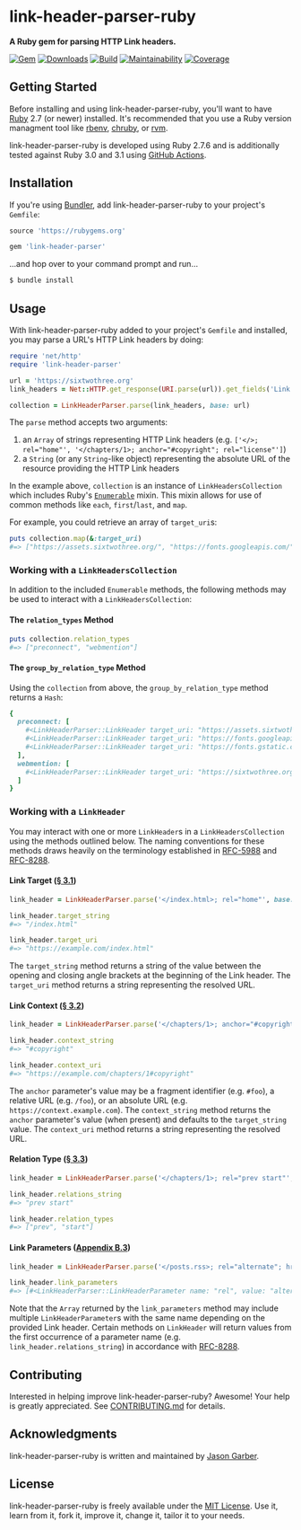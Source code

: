 # link-header-parser-ruby

**A Ruby gem for parsing HTTP Link headers.**

[![Gem](https://img.shields.io/gem/v/link-header-parser.svg?logo=rubygems&style=for-the-badge)](https://rubygems.org/gems/link-header-parser)
[![Downloads](https://img.shields.io/gem/dt/link-header-parser.svg?logo=rubygems&style=for-the-badge)](https://rubygems.org/gems/link-header-parser)
[![Build](https://img.shields.io/github/actions/workflow/status/jgarber623/link-header-parser-ruby/ci.yml?branch=main&logo=github&style=for-the-badge)](https://github.com/jgarber623/link-header-parser-ruby/actions/workflows/ci.yml)
[![Maintainability](https://img.shields.io/codeclimate/maintainability/jgarber623/link-header-parser-ruby.svg?logo=code-climate&style=for-the-badge)](https://codeclimate.com/github/jgarber623/link-header-parser-ruby)
[![Coverage](https://img.shields.io/codeclimate/c/jgarber623/link-header-parser-ruby.svg?logo=code-climate&style=for-the-badge)](https://codeclimate.com/github/jgarber623/link-header-parser-ruby/code)

## Getting Started

Before installing and using link-header-parser-ruby, you'll want to have [Ruby](https://www.ruby-lang.org) 2.7 (or newer) installed. It's recommended that you use a Ruby version managment tool like [rbenv](https://github.com/rbenv/rbenv), [chruby](https://github.com/postmodern/chruby), or [rvm](https://github.com/rvm/rvm).

link-header-parser-ruby is developed using Ruby 2.7.6 and is additionally tested against Ruby 3.0 and 3.1 using [GitHub Actions](https://github.com/jgarber623/link-header-parser-ruby/actions).

## Installation

If you're using [Bundler](https://bundler.io), add link-header-parser-ruby to your project's `Gemfile`:

```ruby
source 'https://rubygems.org'

gem 'link-header-parser'
```

…and hop over to your command prompt and run…

```sh
$ bundle install
```

## Usage

With link-header-parser-ruby added to your project's `Gemfile` and installed, you may parse a URL's HTTP Link headers by doing:

```ruby
require 'net/http'
require 'link-header-parser'

url = 'https://sixtwothree.org'
link_headers = Net::HTTP.get_response(URI.parse(url)).get_fields('Link')

collection = LinkHeaderParser.parse(link_headers, base: url)
```

The `parse` method accepts two arguments:

1. an `Array` of strings representing HTTP Link headers (e.g. `['</>; rel="home"', '</chapters/1>; anchor="#copyright"; rel="license"']`)
1. a `String` (or any `String`-like object) representing the absolute URL of the resource providing the HTTP Link headers

In the example above, `collection` is an instance of `LinkHeadersCollection` which includes Ruby's [`Enumerable`](https://ruby-doc.org/core/Enumerable.html) mixin. This mixin allows for use of common methods like `each`, `first`/`last`, and `map`.

For example, you could retrieve an array of `target_uri`s:

```ruby
puts collection.map(&:target_uri)
#=> ["https://assets.sixtwothree.org/", "https://fonts.googleapis.com/", "https://fonts.gstatic.com/", "https://sixtwothree.org/webmentions"]
```

### Working with a `LinkHeadersCollection`

In addition to the included `Enumerable` methods, the following methods may be used to interact with a `LinkHeadersCollection`:

#### The `relation_types` Method

```ruby
puts collection.relation_types
#=> ["preconnect", "webmention"]
```

#### The `group_by_relation_type` Method

Using the `collection` from above, the `group_by_relation_type` method returns a `Hash`:

```ruby
{
  preconnect: [
    #<LinkHeaderParser::LinkHeader target_uri: "https://assets.sixtwothree.org/", relation_types: ["preconnect"]>,
    #<LinkHeaderParser::LinkHeader target_uri: "https://fonts.googleapis.com/", relation_types: ["preconnect"]>,
    #<LinkHeaderParser::LinkHeader target_uri: "https://fonts.gstatic.com/", relation_types: ["preconnect"]>
  ],
  webmention: [
    #<LinkHeaderParser::LinkHeader target_uri: "https://sixtwothree.org/webmentions", relation_types: ["webmention"]>
  ]
}
```

### Working with a `LinkHeader`

You may interact with one or more `LinkHeader`s in a `LinkHeadersCollection` using the methods outlined below. The naming conventions for these methods draws heavily on the terminology established in [RFC-5988](https://tools.ietf.org/html/rfc5988) and [RFC-8288](https://tools.ietf.org/html/rfc8288).

#### Link Target ([§ 3.1](https://tools.ietf.org/html/rfc8288#section-3.1))

```ruby
link_header = LinkHeaderParser.parse('</index.html>; rel="home"', base: 'https://example.com/').first

link_header.target_string
#=> "/index.html"

link_header.target_uri
#=> "https://example.com/index.html"
```

The `target_string` method returns a string of the value between the opening and closing angle brackets at the beginning of the Link header. The `target_uri` method returns a string representing the resolved URL.

#### Link Context ([§ 3.2](https://tools.ietf.org/html/rfc8288#section-3.2))

```ruby
link_header = LinkHeaderParser.parse('</chapters/1>; anchor="#copyright"; rel="license"', base: 'https://example.com/').first

link_header.context_string
#=> "#copyright"

link_header.context_uri
#=> "https://example.com/chapters/1#copyright"
```

The `anchor` parameter's value may be a fragment identifier (e.g. `#foo`), a relative URL (e.g. `/foo`), or an absolute URL (e.g. `https://context.example.com`). The `context_string` method returns the `anchor` parameter's value (when present) and defaults to the `target_string` value. The `context_uri` method returns a string representing the resolved URL.

#### Relation Type ([§ 3.3](https://tools.ietf.org/html/rfc8288#section-3.3))

```ruby
link_header = LinkHeaderParser.parse('</chapters/1>; rel="prev start"', base: 'https://example.com/').first

link_header.relations_string
#=> "prev start"

link_header.relation_types
#=> ["prev", "start"]
```

#### Link Parameters ([Appendix B.3](https://tools.ietf.org/html/rfc8288#appendix-B.3))

```ruby
link_header = LinkHeaderParser.parse('</posts.rss>; rel="alternate"; hreflang="en-US"; title="sixtwothree.org: Posts"; type="application/rss+xml"', base: 'https://sixtwothree.org').first

link_header.link_parameters
#=> [#<LinkHeaderParser::LinkHeaderParameter name: "rel", value: "alternate">, #<LinkHeaderParser::LinkHeaderParameter name: "hreflang", value: "en-US">, #<LinkHeaderParser::LinkHeaderParameter name: "title", value: "sixtwothree.org: Posts">, #<LinkHeaderParser::LinkHeaderParameter name: "type", value: "application/rss+xml">]
```

Note that the `Array` returned by the `link_parameters` method may include multiple `LinkHeaderParameter`s with the same name depending on the provided Link header. Certain methods on `LinkHeader` will return values from the first occurrence of a parameter name (e.g. `link_header.relations_string`) in accordance with [RFC-8288](https://tools.ietf.org/html/rfc8288).

## Contributing

Interested in helping improve link-header-parser-ruby? Awesome! Your help is greatly appreciated. See [CONTRIBUTING.md](https://github.com/jgarber623/link-header-parser-ruby/blob/main/CONTRIBUTING.md) for details.

## Acknowledgments

link-header-parser-ruby is written and maintained by [Jason Garber](https://sixtwothree.org).

## License

link-header-parser-ruby is freely available under the [MIT License](https://opensource.org/licenses/MIT). Use it, learn from it, fork it, improve it, change it, tailor it to your needs.
